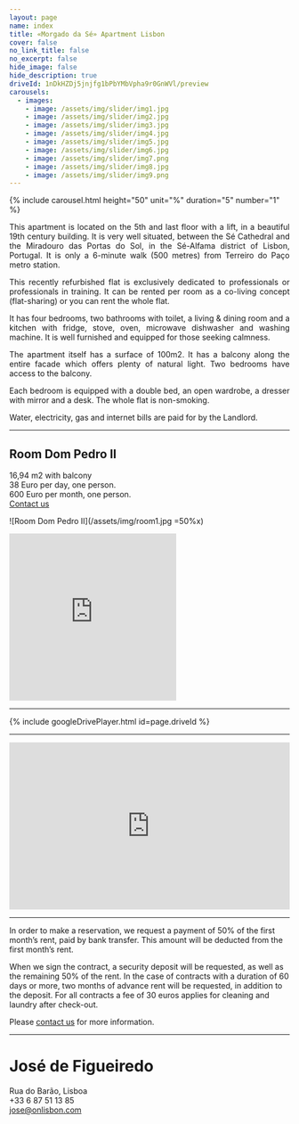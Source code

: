 ```yaml
---
layout: page
name: index
title: «Morgado da Sé» Apartment Lisbon
cover: false
no_link_title: false 
no_excerpt: false 
hide_image: false
hide_description: true
driveId: 1nDkHZDj5jnjfg1bPbYMbVpha9r0GnWVl/preview
carousels:
  - images: 
    - image: /assets/img/slider/img1.jpg
    - image: /assets/img/slider/img2.jpg
    - image: /assets/img/slider/img3.jpg
    - image: /assets/img/slider/img4.jpg
    - image: /assets/img/slider/img5.jpg
    - image: /assets/img/slider/img6.jpg
    - image: /assets/img/slider/img7.png
    - image: /assets/img/slider/img8.jpg
    - image: /assets/img/slider/img9.png
---
```


{% include carousel.html height="50" unit="%" duration="5" number="1" %}

<div style="text-align: justify;">

This apartment is located on the 5th and last floor with a lift, in a beautiful 19th century building. It is very well situated, between the Sé Cathedral and the Miradouro das Portas do Sol, in the Sé-Alfama district of Lisbon, Portugal. It is only a 6-minute walk (500 metres) from Terreiro do Paço metro station.

This recently refurbished flat is exclusively dedicated to professionals or professionals in training. It can be rented per room as a co-living concept (flat-sharing) or you can rent the whole flat.

It has four bedrooms, two bathrooms with toilet, a living & dining room and a kitchen with fridge, stove, oven, microwave dishwasher and washing machine. It is well furnished and equipped for those seeking calmness.

The apartment itself has a surface of 100m2. It has a balcony along the entire facade which offers plenty of natural light. Two bedrooms have access to the balcony.

Each bedroom is equipped with a double bed, an open wardrobe, a dresser with mirror and a desk. The whole flat is non-smoking.

Water, electricity, gas and internet bills are paid for by the Landlord.
</div>

---

## Room Dom Pedro II

16,94 m2 with balcony\
38 Euro per day, one person.\
600 Euro per month, one person.\
[Contact us](#josé-de-figueiredo)

![Room Dom Pedro II](/assets/img/room1.jpg =50%x)

<iframe loading="lazy"
    src="https://calendar.google.com/calendar/embed?height=300&amp;wkst=2&amp;bgcolor=%23ffffff&amp;ctz=Europe%2FLisbon&amp;showTitle=0&amp;showPrint=0&amp;showTabs=0&amp;showCalendars=0&amp;showTz=0&amp;hl=en_GB&amp;src=a3M2YW1wNTJsdDc3dm5nZmF2MW02YWhmajBAZ3JvdXAuY2FsZW5kYXIuZ29vZ2xlLmNvbQ&amp;color=%230B8043"
    style="border-width:0"
    width=""
    height="300"
    frameborder="0" 
    scrolling="no">
</iframe>

---

{% include googleDrivePlayer.html id=page.driveId %}

---

<iframe frameborder="0" scrolling="no" marginheight="0" marginwidth="0"
    src="https://maps.google.com/maps?q=Rua%20do%20Barao%2C%20Lisboa&#038;t=m&#038;z=15&#038;output=embed&#038;iwloc=near"
    title="Rua do Barao, Lisboa"
    aria-label="Rua do Barao, Lisboa"
    width="100%" 
    height="300" 
    style="border:0;" 
    allowfullscreen="" 
    loading="lazy">
</iframe>

---

In order to make a reservation, we request a payment of 50% of the first month’s rent, paid by bank transfer. This amount will be deducted from the first month’s rent.

When we sign the contract, a security deposit will be requested, as well as the remaining 50% of the rent. In the case of contracts with a duration of 60 days or more, two months of advance rent will be requested, in addition to the deposit. For all contracts a fee of 30 euros applies for cleaning and laundry after check-out.

Please [contact us](#josé-de-figueiredo) for more information.

---

# José de Figueiredo
Rua do Barão, Lisboa \
+33 6 87 51 13 85 \
<jose@onlisbon.com>